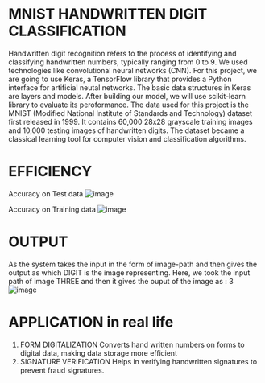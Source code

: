 # MNIST HANDWRITTEN DIGIT CLASSIFICATION
Handwritten digit recognition refers to the process of identifying and classifying handwritten numbers, typically ranging from 0 to 9. We used technologies like convolutional neural networks (CNN). For this project, we are going to use Keras, a TensorFlow library that provides a Python interface for artificial neutal networks. The basic data structures in Keras are layers and models. After building our model, we will use scikit-learn library to evaluate its peroformance.
The data used for this project is the MNIST (Modified National Institute of Standards and Technology) dataset first released in 1999. It contains 60,000 28x28 grayscale training images and 10,000 testing images of handwritten digits. The dataset became a classical learning tool for computer vision and classification algorithms.

# EFFICIENCY 
Accuracy on Test data
![image](https://github.com/user-attachments/assets/ad16c314-9198-4473-9206-2cd02b12eb08)

Accuracy on Training data
![image](https://github.com/user-attachments/assets/4015b963-624c-48ef-a0d4-02b055922c12)

# OUTPUT
As the system takes the input in the form of image-path and then gives the output as which DIGIT is the image representing.
Here, we took the input path of image THREE and then it gives the ouput of the image as : 3
![image](https://github.com/user-attachments/assets/cfe28b74-007b-4000-8350-20fcfa9d5de2)

# APPLICATION in real life 
1. FORM DIGITALIZATION
   Converts hand written numbers on forms to digital data, making data storage more efficient
2. SIGNATURE VERIFICATION
   Helps in verifying handwritten signatures to prevent fraud signatures.
